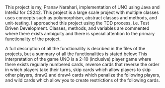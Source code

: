 This project is my, Pranav Narahari, implementation of UNO using Java and IntelliJ for CS242.
This project is a large scale project with multiple classes uses concepts such as polymorphism, abstract classes and methods, and unit-testing.
I approached this project using the TDD process, i.e. Test Driven Development. 
Classes, methods, and variables are commented where there exists ambiguity and there is special attention to the primary functionality of the project.

A full description of all the functionality is decribed in the files of the projects, but a summary of all the functionalities is stated below:
This interpretation of the game UNO is a 2-10 (inclusive) player game where there exists regularly numbered cards, reverse cards that reverse the order in which players take their turns, skip cards which allow players to skip other players, draw2 and draw4 cards which penalize the following players, and wild cards which allow you to create restrictions of the following cards.
